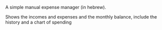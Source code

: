 A simple manual expense manager (in hebrew).

Shows the incomes and expenses and the monthly balance, include the history and a chart of spending
